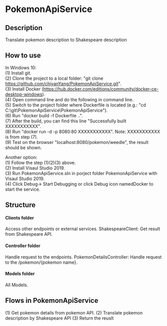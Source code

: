 # PokemonApiService
## Description
Translate pokemon description to Shakespeare description
## How to use
In Windows 10:  
(1) Install git.  
(2) Clone the project to a local folder: "git clone https://github.com/chiyanYang/PokemonApiService.git".  
(3) Install Docker (https://hub.docker.com/editions/community/docker-ce-desktop-windows).  
(4) Open command line and do the following in command line.  
(5) Switch to the project folder where Dockerfile is located (e.g.: "cd C:\git\PokemonApiService\PokemonApiService").  
(6) Run "docker build -f Dockerfile ..".  
(7) After the build, you can find this line "Successfully built XXXXXXXXXXX".  
(8) Run "docker run -d -p 8080:80 XXXXXXXXXXX". Note: XXXXXXXXXXX is from step (7).  
(9) Test on the browser "localhost:8080/pokemon/weedle", the result should be shown.  
  
Another option:  
(1) Follow the step (1)(2)(3) above.  
(2) Install Visaul Studio 2019.  
(3) Run PokemonApiService.sln in porject folder PokemonApiService with Visaul Studio 2019.  
(4) Click Debug-> Start Debugging or click Debug icon namedDocker to start the service.  
## Structure
####  Clients folder
Access other endpoints or external services.
ShakespeareClient: Get result from Shakespeare API.
####  Controller folder
Handle request to the endpoints.
PokemonDetailsController: Handle request to the /pokemon/{pokemon name}.
####  Models folder
All Models.
## Flows in PokemonApiService
(1) Get pokemon details from pokemon API.
(2) Translate pokemon description by Shakespeare API
(3) Return the reuslt